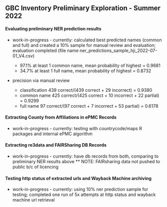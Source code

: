 ## GBC Inventory Preliminary Exploration - Summer 2022

#### Evaluating preliminary NER prediction results

* work-in-progress - currently: calculated best predicted names (common and full) and created a 10% sample for manual review and evaluation; evaluation completed (file name ner_predictions_sample_hji_2022-07-01_V4.csv)
  * 97.1% at least 1 common name, mean probability of highest = 0.9681
  * 34.7% at least 1 full name, mean probability of highest = 0.8732

* precision via manual review 
  * classification 439 correct/(439 correct + 29 incorrect) = 0.9380
  * common name 425 correct/(425 correct + 10 incorrect + 22 partial) = 0.9299
  * full name 97 correct/(97 correct + 7 incorrect + 53 partial) = 0.6178

#### Extracting County from Affiliations in ePMC Records

* work-in-progress - currently: testing with countrycode/maps R packages and internal ePMC algorithm

#### Extracting re3data and FAIRSharing DB Records

* work-in-progress - currently: have db records from both, comparing to preliminary NER results above
** NOTE: FAIRsharing data not pushed to public b/c of licencing

#### Testing http status of extracted urls and Wayback Machine archiving 

* work-in-progress - currently: using 10% ner prediction sample for testing; completed one run of 5x attempts at http status and wayback machine url retrieval 
